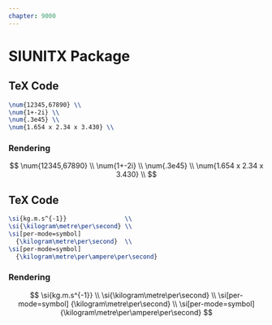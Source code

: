 ```yaml
---
chapter: 9000
---
```


# SIUNITX Package

## TeX Code

```tex
\num{12345,67890} \\
\num{1+-2i} \\ 
\num{.3e45} \\ 
\num{1.654 x 2.34 x 3.430} \\
```

### Rendering

$$
\num{12345,67890} \\
\num{1+-2i} \\ 
\num{.3e45} \\ 
\num{1.654 x 2.34 x 3.430} \\
$$

## TeX Code

```tex
\si{kg.m.s^{-1}}                \\
\si{\kilogram\metre\per\second} \\
\si[per-mode=symbol]
  {\kilogram\metre\per\second}  \\
\si[per-mode=symbol]
  {\kilogram\metre\per\ampere\per\second}
```

### Rendering

$$
\si{kg.m.s^{-1}}                \\
\si{\kilogram\metre\per\second} \\
\si[per-mode=symbol]
  {\kilogram\metre\per\second}  \\
\si[per-mode=symbol]
  {\kilogram\metre\per\ampere\per\second}
$$